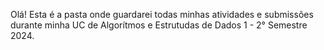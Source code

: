 Olá! 
Esta é a pasta onde guardarei todas minhas atividades e submissões durante minha UC de Algorítmos e Estrutudas de Dados 1 - 2° Semestre 2024.
